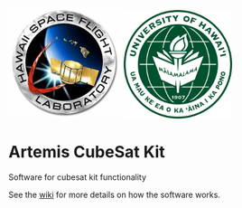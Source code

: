 <img src="https://github.com/mtmk-ee/artemis-cubesat-kit/blob/master/wiki/HSFL%20Logo.jpg" width="200"> <img src="https://github.com/mtmk-ee/artemis-cubesat-kit/blob/master/wiki/UH_Manoa_Logo.png" width="192">

# Artemis CubeSat Kit

Software for cubesat kit functionality

See the [wiki](https://github.com/mtmk-ee/cubesat-kit/wiki) for more details on how the software works.
